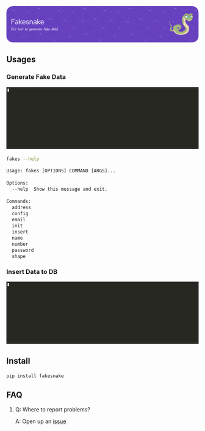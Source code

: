 ![FakeSnake_Logo](https://raw.githubusercontent.com/Vin-Cento/fakesnake/master/assets/banner.png)

## Usages

### Generate Fake Data

![generate demo](https://raw.githubusercontent.com/Vin-Cento/fakesnake/master/assets/generate_demo.gif)

```bash
fakes --help
```

    Usage: fakes [OPTIONS] COMMAND [ARGS]...

    Options:
      --help  Show this message and exit.

    Commands:
      address
      config
      email
      init
      insert
      name
      number
      password
      shape

### Insert Data to DB

![insert demo](https://raw.githubusercontent.com/Vin-Cento/fakesnake/master/assets/insert_demo.gif)

## Install

```bash
pip install fakesnake
```

## FAQ

1.  Q: Where to report problems?

    A: Open up an [issue](https://github.com/Vin-Cento/fakesnake/issues/new)
